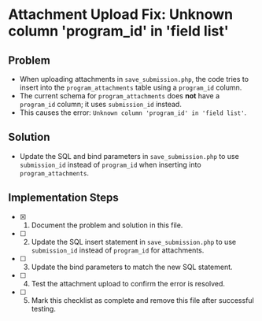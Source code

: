 # Attachment Upload Fix: Unknown column 'program_id' in 'field list'

## Problem
- When uploading attachments in `save_submission.php`, the code tries to insert into the `program_attachments` table using a `program_id` column.
- The current schema for `program_attachments` does **not** have a `program_id` column; it uses `submission_id` instead.
- This causes the error: `Unknown column 'program_id' in 'field list'`.

## Solution
- Update the SQL and bind parameters in `save_submission.php` to use `submission_id` instead of `program_id` when inserting into `program_attachments`.

## Implementation Steps

- [x] 1. Document the problem and solution in this file.
- [ ] 2. Update the SQL insert statement in `save_submission.php` to use `submission_id` instead of `program_id` for attachments.
- [ ] 3. Update the bind parameters to match the new SQL statement.
- [ ] 4. Test the attachment upload to confirm the error is resolved.
- [ ] 5. Mark this checklist as complete and remove this file after successful testing. 